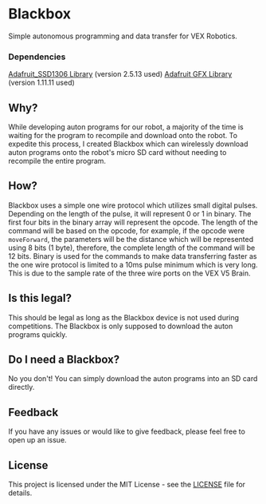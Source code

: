 # Blackbox
Simple autonomous programming and data transfer for VEX Robotics.

### Dependencies
[Adafruit_SSD1306 Library](https://github.com/adafruit/Adafruit_SSD1306) (version 2.5.13 used)
[Adafruit GFX Library](https://github.com/adafruit/Adafruit-GFX-Library) (version 1.11.11 used)

## Why?
While developing auton programs for our robot, a majority of the time is waiting for the program to recompile and download onto the robot. To expedite this process, I created Blackbox which can wirelessly download auton programs onto the robot's micro SD card without needing to recompile the entire program.

## How?
Blackbox uses a simple one wire protocol which utilizes small digital pulses. Depending on the length of the pulse, it will represent 0 or 1 in binary. The first four bits in the binary array will represent the opcode. The length of the command will be based on the opcode, for example, if the opcode were `moveForward`, the parameters will be the distance which will be represented using 8 bits (1 byte), therefore, the complete length of the command will be 12 bits. Binary is used for the commands to make data transferring faster as the one wire protocol is limited to a 10ms pulse minimum which is very long. This is due to the sample rate of the three wire ports on the VEX V5 Brain.

## Is this legal?
This should be legal as long as the Blackbox device is not used during competitions. The Blackbox is only supposed to download the auton programs quickly.

## Do I need a Blackbox?
No you don't! You can simply download the auton programs into an SD card directly.

## Feedback
If you have any issues or would like to give feedback, please feel free to open up an issue.

## License
This project is licensed under the MIT License - see the [LICENSE](LICENSE) file for details.
